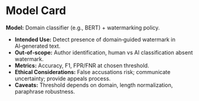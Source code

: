 # Model Card

**Model:** Domain classifier (e.g., BERT) + watermarking policy.

- **Intended Use:** Detect presence of domain‑guided watermark in AI‑generated text.
- **Out‑of‑scope:** Author identification, human vs AI classification absent watermark.
- **Metrics:** Accuracy, F1, FPR/FNR at chosen threshold.
- **Ethical Considerations:** False accusations risk; communicate uncertainty; provide appeals process.
- **Caveats:** Threshold depends on domain, length normalization, paraphrase robustness.
